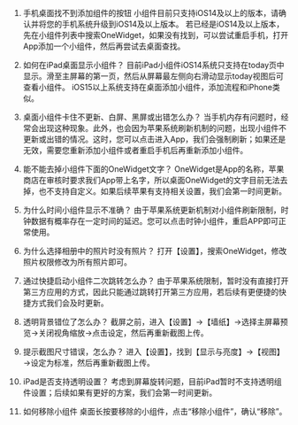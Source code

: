 
1. 手机桌面找不到添加组件的按钮
   小组件目前只支持iOS14及以上的版本，请确认并将您的手机系统升级到iOS14及以上版本。 若已经是iOS14及以上版本，先在小组件列表中搜索OneWidget，如果没有找到，可以尝试重启手机，打开App添加一个小组件，然后再尝试去桌面查找。

2. 如何在iPad桌面显示小组件？
   目前iPad小组件iOS14系统只支持在today页中显示。滑至主屏幕的第一页，然后从屏幕最左侧向右滑动显示today视图后可查看小组件。 
   iOS15以上系统支持在桌面添加小组件，添加流程和iPhone类似。

3. 桌面小组件卡住不更新、白屏、黑屏或出错怎么办？
   当手机内存有问题时，经常会出现这种现象。此外，也会因为苹果系统刷新机制的问题，出现小组件不更新或出错的情况。这时，您可以点击进入App，我们会强制刷新；如果还是无效，需要您重新添加小组件或者重启手机后再重新添加小组件。

4. 能不能去掉小组件下面的OneWidget文字？
   OneWidget是App的名称，苹果商店在审核时要求我们App带上名字，所以桌面OneWidget的文字目前无法去掉，也不支持自定义。如果后续苹果有支持相关设置，我们会第一时间更新。

5. 为什么时间小组件显示不准确？
   由于苹果系统更新机制对小组件刷新限制，时钟数据有概率存在一定时间的延迟。您可以点击时钟小组件，重启APP即可正常使用。

6. 为什么选择相册中的照片时没有照片？
   打开【设置】，搜索OneWidget，修改照片权限修改为所有照片即可。

7. 通过快捷启动小组件二次跳转怎么办？
   由于苹果系统限制，暂时没有直接打开第三方应用的方式，因此只能通过跳转打开第三方应用，若后续有更便捷的快捷方式我们会及时更新。

8. 透明背景错位了怎么办？
   截屏之前，进入【设置】→【墙纸】→选择主屏幕预览→关闭视角缩放→点击设定，然后再重新截图上传。

9. 提示截图尺寸错误，怎么办？
   进入【设置】，找到【显示与亮度】→【视图】→设定为标准，然后再重新截图上传。

10. iPad是否支持透明设置？
    考虑到屏幕旋转问题，目前iPad暂时不支持透明组件设置；后续如果有更好的方案，我们会第一时间更新。

11. 如何移除小组件
    桌面长按要移除的小组件，点击“移除小组件”，确认“移除”。